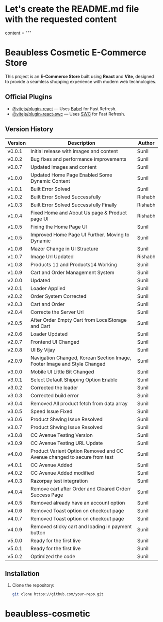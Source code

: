 # Let's create the README.md file with the requested content

content = """

# Beaubless Cosmetic E-Commerce Store

This project is an **E-Commerce Store** built using **React** and **Vite**, designed to provide a seamless shopping experience with modern web technologies.

## Official Plugins

- [@vitejs/plugin-react](https://github.com/vitejs/vite-plugin-react) — Uses [Babel](https://babeljs.io/) for Fast Refresh.
- [@vitejs/plugin-react-swc](https://github.com/vitejs/vite-plugin-react-swc) — Uses [SWC](https://swc.rs/) for Fast Refresh.

## Version History

| Version | Description                                                              | Author  |
| ------- | ------------------------------------------------------------------------ | ------- |
| v0.0.1  | Initial release with images and content                                  | Sunil   |
| v0.0.2  | Bug fixes and performance improvements                                   | Sunil   |
| v0.0.7  | Updated images and content                                               | Sunil   |
| v1.0.0  | Updated Home Page Enabled Some Dynamic Content                           | Sunil   |
| v1.0.1  | Built Error Solved                                                       | Sunil   |
| v1.0.2  | Built Error Solved Successfully                                          | Rishabh |
| v1.0.3  | Built Error Solved Successfully Finally                                  | Rishabh |
| v1.0.4  | Fixed Home and About Us page & Product page UI                           | Rishabh |
| v1.0.5  | Fixing the Home Page UI                                                  | Sunil   |
| v1.0.5  | Improved Home Page UI Further. Moving to Dynamic                         | Sunil   |
| v1.0.6  | Mazor Change in UI Structure                                             | Sunil   |
| v1.0.7  | Image Url Updated                                                        | Rishabh |
| v1.0.8  | Products 11 and Products14 Working                                       | Sunil   |
| v1.0.9  | Cart and Order Management System                                         | Sunil   |
| v2.0.0  | Updated                                                                  | Sunil   |
| v2.0.1  | Loader Applied                                                           | Sunil   |
| v2.0.2  | Order System Corrected                                                   | Sunil   |
| v2.0.3  | Cart and Order                                                           | Sunil   |
| v2.0.4  | Correcte the Server Url                                                  | Sunil   |
| v2.0.5  | After Order Empty Cart from LocalStorage and Cart                        | Sunil   |
| v2.0.6  | Loader Updated                                                           | Sunil   |
| v2.0.7  | Frontend UI Changed                                                      | Sunil   |
| v2.0.8  | UI By Vijay                                                              | Sunil   |
| v2.0.9  | Navigation Changed, Korean Section Image, Footer Image and Style Changed | Sunil   |
| v3.0.0  |Mobile UI Little Bit Changed | Sunil   |
| v3.0.1  |Select Default Shipping Option Enable| Sunil   |
| v3.0.2  |Corrected the loader| Sunil   |
| v3.0.3  |Corrected build error| Sunil   |
| v3.0.4  |Removed All product fetch from data array| Sunil   |
| v3.0.5  |Speed Issue Fixed| Sunil   |
| v3.0.6  |Product Shwing Issue Resolved| Sunil   |
| v3.0.7  |Product Shwing Issue Resolved| Sunil   |
| v3.0.8  |CC Avenue Testing Version| Sunil   |
| v3.0.9  |CC Avenue Testing URL Update| Sunil   |
| v4.0.0  |Product Varient Option Removed and CC Avenue changed to secure from test| Sunil   |
| v4.0.1  |CC Avenue Added| Sunil   |
| v4.0.2  |CC Avenue Added modified| Sunil   |
| v4.0.3  |Razorpay test integration| Sunil   |
| v4.0.4  |Remove cart after Order and Cleared Orderr Success Page| Sunil   |
| v4.0.5  |Removed already have an account option| Sunil   |
| v4.0.6  |Removed Toast option on checkout page| Sunil   |
| v4.0.7  |Removed Toast option on checkout page| Sunil   |
| v4.0.9  |Removed sticky cart and loading in payment button| Sunil   |
| v5.0.0  |Ready for the first live| Sunil   |
| v5.0.1  |Ready for the first live| Sunil   |
| v5.0.2  |Optimized the code| Sunil   |
## Installation

1. Clone the repository:
   ```bash
   git clone https://github.com/your-repo.git
   ```

# beaubless-cosmetic

